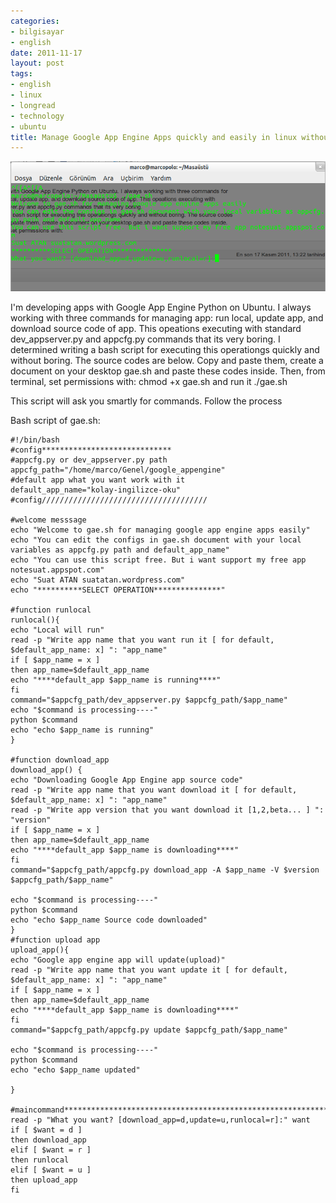 ```yaml
---
categories:
- bilgisayar
- english
date: 2011-11-17
layout: post
tags:
- english
- linux
- longread
- technology
- ubuntu
title: Manage Google App Engine Apps quickly and easily in linux without terminal-hell
---
```


[![](/images/ekrangoruntusu-2011-11-17-122346.png "EkranGoruntusu - 2011-11-17 12:23:46")](http://suatatan.wordpress.com/wp-content/uploads/2011/11/ekrangoruntusu-2011-11-17-122346.png)

I'm developing apps with Google App Engine Python on Ubuntu. I always working with three commands for managing app: run local, update app, and download source code of app. This opeations executing with standard dev\_appserver.py and appcfg.py commands that its very boring. I determined writing a bash script for executing this operationgs quickly and without boring. The source codes are below. Copy and paste them, create a document on your desktop gae.sh and paste these codes inside. Then, from terminal, set permissions with: chmod +x gae.sh and run it ./gae.sh

This script will ask you smartly for commands. Follow the process

Bash script of gae.sh:

```
#!/bin/bash
#config*****************************
#appcfg.py or dev_appserver.py path
appcfg_path="/home/marco/Genel/google_appengine"
#default app what you want work with it
default_app_name="kolay-ingilizce-oku"
#config/////////////////////////////////////

#welcome messsage
echo "Welcome to gae.sh for managing google app engine apps easily"
echo "You can edit the configs in gae.sh document with your local variables as appcfg.py path and default_app_name"
echo "You can use this script free. But i want support my free app notesuat.appspot.com"
echo "Suat ATAN suatatan.wordpress.com"
echo "**********SELECT OPERATION***************"

#function runlocal
runlocal(){
echo "Local will run"
read -p "Write app name that you want run it [ for default, $default_app_name: x] ": "app_name"
if [ $app_name = x ]
then app_name=$default_app_name
echo "****default_app $app_name is running****"
fi
command="$appcfg_path/dev_appserver.py $appcfg_path/$app_name"
echo "$command is processing----"
python $command
echo "echo $app_name is running"
}

#function download_app
download_app() {
echo "Downloading Google App Engine app source code"
read -p "Write app name that you want download it [ for default, $default_app_name: x] ": "app_name"
read -p "Write app version that you want download it [1,2,beta... ] ": "version"
if [ $app_name = x ]
then app_name=$default_app_name
echo "****default_app $app_name is downloading****"
fi
command="$appcfg_path/appcfg.py download_app -A $app_name -V $version $appcfg_path/$app_name"

echo "$command is processing----"
python $command
echo "echo $app_name Source code downloaded"
}
#function upload app
upload_app(){
echo "Google app engine app will update(upload)"
read -p "Write app name that you want update it [ for default, $default_app_name: x] ": "app_name"
if [ $app_name = x ]
then app_name=$default_app_name
echo "****default_app $app_name is downloading****"
fi
command="$appcfg_path/appcfg.py update $appcfg_path/$app_name"

echo "$command is processing----"
python $command
echo "echo $app_name updated"

}

#maincommand***************************************************************************************
read -p "What you want? [download_app=d,update=u,runlocal=r]:" want
if [ $want = d ]
then download_app
elif [ $want = r ]
then runlocal
elif [ $want = u ]
then upload_app
fi
```
